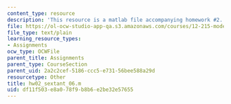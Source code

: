 ```yaml
---
content_type: resource
description: 'This resource is a matlab file accompanying homework #2.'
file: https://ol-ocw-studio-app-qa.s3.amazonaws.com/courses/12-215-modern-navigation-fall-2006/df11f503e8a078f9b8b6e2be32e57655_hw02_sextant_06.m
file_type: text/plain
learning_resource_types:
- Assignments
ocw_type: OCWFile
parent_title: Assignments
parent_type: CourseSection
parent_uid: 2a2c2cef-5186-ccc5-e731-56bee588a29d
resourcetype: Other
title: hw02_sextant_06.m
uid: df11f503-e8a0-78f9-b8b6-e2be32e57655
---
```

